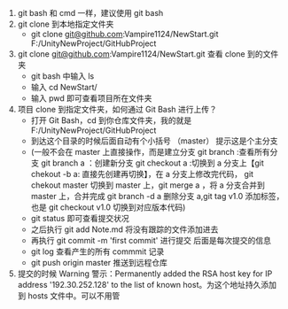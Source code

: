 1. git bash 和 cmd 一样，建议使用 git bash
2. git clone 到本地指定文件夹
   - git clone git@github.com:Vampire1124/NewStart.git F:/UnityNewProject/GitHubProject
3. git clone  git@github.com:Vampire1124/NewStart.git  查看 clone 到的文件夹
   - git bash 中输入 ls
   - 输入 cd NewStart/
   - 输入 pwd 即可查看项目所在文件夹
4. 项目 clone 到指定文件夹，如何通过 Git Bash 进行上传？
   - 打开 Git Bash，cd 到你仓库文件夹，我的就是  F:/UnityNewProject/GitHubProject
   - 到达这个目录的时候后面自动有个小括号 （master） 提示这是个主分支
   - (一般不会在 master 上直接操作，而是建立分支  git branch :查看所有分支   git branch a ：创建新分支  git checkout a :切换到 a 分支上【git chekout -b a: 直接先创建再切换】，在 a 分支上修改完代码， git chekout master 切换到 master 上，git merge a ，将  a 分支合并到 master 上，合并完成 git branch -d a 删除分支 a,git tag v1.0 添加标签，也是 git checkout v1.0 切换到对应版本代码)
   - git status 即可查看提交状况
   - 之后执行 git add Note.md  将没有跟踪的文件添加进去
   - 再执行 git commit -m 'first commit' 进行提交  后面是每次提交的信息
   - git log 查看产生的所有 commmit 记录
   - git push origin master  推送到远程仓库
5. 提交的时候 Warning 警示：Permanently added the RSA host key for IP address '192.30.252.128' to the list of known host。为这个地址持久添加到 hosts 文件中。可以不用管

